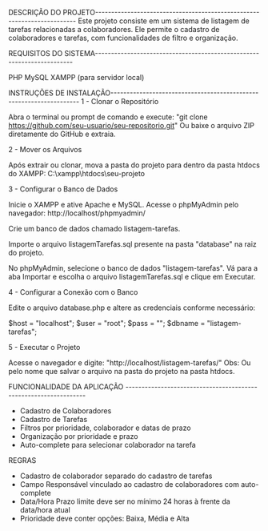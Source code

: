 DESCRIÇÃO DO PROJETO------------------------------------------------------------------------
Este projeto consiste em um sistema de listagem de tarefas relacionadas a colaboradores. Ele permite o cadastro de colaboradores e tarefas, com funcionalidades de filtro e organização.

REQUISITOS DO SISTEMA-----------------------------------------------------------------------

PHP
MySQL
XAMPP (para servidor local)

INSTRUÇÕES DE INSTALAÇÃO--------------------------------------------------------------------
1 - Clonar o Repositório

Abra o terminal ou prompt de comando e execute: "git clone https://github.com/seu-usuario/seu-repositorio.git" Ou baixe o arquivo ZIP diretamente do GitHub e extraia.

2 - Mover os Arquivos

Após extrair ou clonar, mova a pasta do projeto para dentro da pasta htdocs do XAMPP: C:\xampp\htdocs\seu-projeto

3 - Configurar o Banco de Dados

Inicie o XAMPP e ative Apache e MySQL. Acesse o phpMyAdmin pelo navegador: http://localhost/phpmyadmin/

Crie um banco de dados chamado listagem-tarefas.

Importe o arquivo listagemTarefas.sql presente na pasta "database" na raiz do projeto.

No phpMyAdmin, selecione o banco de dados "listagem-tarefas". Vá para a aba Importar e escolha o arquivo listagemTarefas.sql e clique em Executar.

4 - Configurar a Conexão com o Banco

Edite o arquivo database.php e altere as credenciais conforme necessário:

$host = "localhost";
$user = "root";
$pass = "";
$dbname = "listagem-tarefas";

5 - Executar o Projeto

Acesse o navegador e digite: "http://localhost/listagem-tarefas/" Obs: Ou pelo nome que salvar o arquivo na pasta do projeto na pasta htdocs.

FUNCIONALIDADE DA APLICAÇÃO -----------------------------------------------------------------

- Cadastro de Colaboradores
- Cadastro de Tarefas
- Filtros por prioridade, colaborador e datas de prazo
- Organização por prioridade e prazo
- Auto-complete para selecionar colaborador na tarefa

REGRAS

- Cadastro de colaborador separado do cadastro de tarefas
- Campo Responsável vinculado ao cadastro de colaboradores com auto-complete
- Data/Hora Prazo limite deve ser no mínimo 24 horas à frente da data/hora atual
- Prioridade deve conter opções: Baixa, Média e Alta
